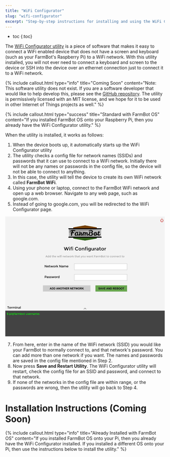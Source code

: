 ```yaml
---
title: "WiFi Configurator"
slug: "wifi-configurator"
excerpt: "Step-by-step instructions for installing and using the WiFi Configurator utility"
---
```


* toc
{:toc}

The [WiFi Configurator utility](https://github.com/FarmBot/wifi-configurator) is a piece of software that makes it easy to connect a WiFi enabled device that does not have a screen and keyboard (such as your FarmBot's Raspberry Pi) to a WiFi network. With this utility installed, you will not ever need to connect a keyboard and screen to the device or SSH into the device over an ethernet connection just to connect it to a WiFi network.

{%
include callout.html
type="info"
title="Coming Soon"
content="Note: This software utility does not exist. If you are a software developer that would like to help develop this, please see the [GitHub repository](https://github.com/FarmBot/wifi-configurator). The utility is permissively licensed with an MIT license, and we hope for it to be used in other Internet of Things projects as well."
%}



{%
include callout.html
type="success"
title="Standard with FarmBot OS"
content="If you installed FarmBot OS onto your Raspberry Pi, then you already have the WiFi Configurator utility."
%}

When the utility is installed, it works as follows:
1. When the device boots up, it automatically starts up the WiFi Configurator utility
2. The utility checks a config file for network names (SSIDs) and passwords that it can use to connect to a WiFi network. Initially there will not be any names or passwords in the config file, so the device will not be able to connect to anything.
4. In this case, the utility will tell the device to create its own WiFi network called **FarmBot WiFi**.
5. Using your phone or laptop, connect to the FarmBot WiFi network and open up a web browser. Navigate to any web page, such as google.com.
6. Instead of going to google.com, you will be redirected to the WiFi Configurator page.

![f7375992-a617-11e4-9b88-a4c46baecf7b.jpg](a617-11e4-9b88-a4c46baecf7b.jpg)

7. From here, enter in the name of the WiFi network (SSID) you would like your FarmBot to normally connect to, and that network's password. You can add more than one network if you want. The names and passwords are saved in the config file mentioned in Step 2.
8. Now press **Save and Restart Utility**. The WiFi Configurator utility will restart, check the config file for an SSID and password, and connect to that network.
9. If none of the networks in the config file are within range, or the passwords are wrong, then the utility will go back to Step 4.

# Installation Instructions (Coming Soon)



{%
include callout.html
type="info"
title="Already Installed with FarmBot OS"
content="If you installed FarmBot OS onto your Pi, then you already have the WiFi Configurator installed. If you installed a different OS onto your Pi, then use the instructions below to install the utility."
%}

